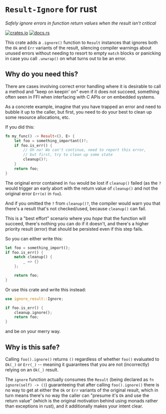 # `Result-Ignore` for rust
_Safely ignore errors in function return values when the result isn't critical_

[![crates.io](https://img.shields.io/crates/v/ignore-result.svg)](https://https://crates.io/crates/ignore-result)
[![docs.rs](https://docs.rs/ignore-result/badge.svg)](https://docs.rs/crate/ignore-result)

This crate adds a `.ignore()` function to `Result` instances that ignores both the `Ok` and `Err`
variants of the result, silencing compiler warnings about unused errors without needing to resort to
empty `match` blocks or panicking in case you call `.unwrap()` on what turns out to be an error.

## Why do you need this?

There are cases involving correct error handling where it is desirable to call a method and "keep on
keepin' on" even if it does not succeed, something often seen in FFI when interfacing with C APIs or
on embedded systems.

As a concrete example, imagine that you have trapped an error and need to bubble it up to the
caller, but first, you need to do your best to clean up some resource allocations, etc.

If you did this:

```rust
fn my_func() -> Result<(), E> {
    let foo = something_important()?;
    if foo.is_err() {
        // Oh no! We can't continue, need to report this error,
        // but first, try to clean up some state
        cleanup()?;
    }
    return foo;
}
```

The original error contained in `foo` would be lost if `cleanup()` failed (as the `?` would trigger
an early abort with the return value of `cleanup()` and not the original error `Err(e)` in `foo`).

And if you omitted the `?` from `cleanup()?`, the compiler would warn you that there's a result
that's not checked/used, because `cleanup()` can fail.

This is a "best effort" scenario where you _hope_ that the function will succeed, there's nothing
you can do if it doesn't, and there's a higher priority result (error) that should be persisted even
if this step fails.

So you can either write this:

```rust
let foo = something_import();
if foo.is_err() {
    match cleanup() {
        _ => {}
    };

    return foo;
}
```

Or use this crate and write this instead:

```rust
use ignore_result::Ignore;

if foo.is_err() {
    cleanup.ignore();
    return foo;
}
```

and be on your merry way.

## Why is this safe?

Calling `foo().ignore()` returns `()` regardless of whether `foo()` evaluated to `Ok(_)` or `Err(_)`
-- meaning it guarantees that you are not (incorrectly) relying on an `Ok(_)` result.

The `ignore` function actually consumes the `Result` (being declared as `fn ignore(self) -> ()`)
guaranteeing that after calling `foo().ignore()` there is no way to get at either the `Ok` or `Err`
variants of the original result, which in turn means there's no way the caller can "presume it's
`Ok` and use the return value" (which is the original motivation behind using monads rather than
exceptions in rust), and it additionally makes your intent clear.

